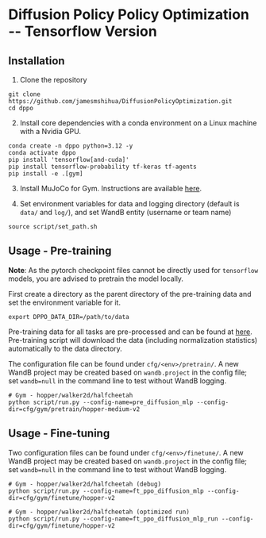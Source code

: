 # Diffusion Policy Policy Optimization -- Tensorflow Version

## Installation
1. Clone the repository
```console
git clone https://github.com/jamesmshihua/DiffusionPolicyOptimization.git
cd dppo
```

2. Install core dependencies with a conda environment on a Linux machine with a Nvidia GPU.
```console
conda create -n dppo python=3.12 -y
conda activate dppo
pip install 'tensorflow[and-cuda]'
pip install tensorflow-probability tf-keras tf-agents
pip install -e .[gym]
```

3. Install MuJoCo for Gym. Instructions are available [here](https://github.com/openai/mujoco-py).

4. Set environment variables for data and logging directory (default is `data/` and `log/`), and set WandB entity (username or team name)
```console
source script/set_path.sh
```

## Usage - Pre-training

**Note**: As the pytorch checkpoint files cannot be directly used for `tensorflow` models, you are advised to pretrain the model locally.

First create a directory as the parent directory of the pre-training data and set the environment variable for it.
```console
export DPPO_DATA_DIR=/path/to/data
```

Pre-training data for all tasks are pre-processed and can be found at [here](https://drive.google.com/drive/folders/1AXZvNQEKOrp0_jk1VLepKh_oHCg_9e3r?usp=drive_link). Pre-training script will download the data (including normalization statistics) automatically to the data directory.

The configuration file can be found under `cfg/<env>/pretrain/`. A new WandB project may be created based on `wandb.project` in the config file; set `wandb=null` in the command line to test without WandB logging.
```console
# Gym - hopper/walker2d/halfcheetah
python script/run.py --config-name=pre_diffusion_mlp --config-dir=cfg/gym/pretrain/hopper-medium-v2
```

## Usage - Fine-tuning
Two configuration files can be found under `cfg/<env>/finetune/`. A new WandB project may be created based on `wandb.project` in the config file; set `wandb=null` in the command line to test without WandB logging.
```console
# Gym - hopper/walker2d/halfcheetah (debug)
python script/run.py --config-name=ft_ppo_diffusion_mlp --config-dir=cfg/gym/finetune/hopper-v2

# Gym - hopper/walker2d/halfcheetah (optimized run)
python script/run.py --config-name=ft_ppo_diffusion_mlp_run --config-dir=cfg/gym/finetune/hopper-v2
```
